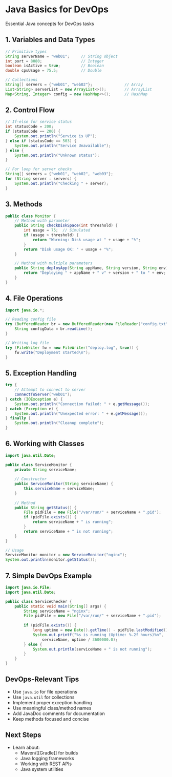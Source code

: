 # Java Basics for DevOps

Essential Java concepts for DevOps tasks

## 1. Variables and Data Types
```java
// Primitive types
String serverName = "web01";     // String object
int port = 8080;                 // Integer
boolean isActive = true;         // Boolean
double cpuUsage = 75.5;          // Double

// Collections
String[] servers = {"web01", "web02"};              // Array
List<String> serverList = new ArrayList<>();        // ArrayList
Map<String, Integer> config = new HashMap<>();      // HashMap
```

## 2. Control Flow
```java
// If-else for service status
int statusCode = 200;
if (statusCode == 200) {
    System.out.println("Service is UP");
} else if (statusCode == 503) {
    System.out.println("Service Unavailable");
} else {
    System.out.println("Unknown status");
}

// For loop for server checks
String[] servers = {"web01", "web02", "web03"};
for (String server : servers) {
    System.out.println("Checking " + server);
}
```

## 3. Methods
```java
public class Monitor {
    // Method with parameter
    public String checkDiskSpace(int threshold) {
        int usage = 75;  // Simulated
        if (usage > threshold) {
            return "Warning: Disk usage at " + usage + "%";
        }
        return "Disk usage OK: " + usage + "%";
    }

    // Method with multiple parameters
    public String deployApp(String appName, String version, String env) {
        return "Deploying " + appName + " v" + version + " to " + env;
    }
}
```

## 4. File Operations
```java
import java.io.*;

// Reading config file
try (BufferedReader br = new BufferedReader(new FileReader("config.txt"))) {
    String configData = br.readLine();
}

// Writing log file
try (FileWriter fw = new FileWriter("deploy.log", true)) {
    fw.write("Deployment started\n");
}
```

## 5. Exception Handling
```java
try {
    // Attempt to connect to server
    connectToServer("web01");
} catch (IOException e) {
    System.out.println("Connection failed: " + e.getMessage());
} catch (Exception e) {
    System.out.println("Unexpected error: " + e.getMessage());
} finally {
    System.out.println("Cleanup complete");
}
```

## 6. Working with Classes
```java
import java.util.Date;

public class ServiceMonitor {
    private String serviceName;
    
    // Constructor
    public ServiceMonitor(String serviceName) {
        this.serviceName = serviceName;
    }
    
    // Method
    public String getStatus() {
        File pidFile = new File("/var/run/" + serviceName + ".pid");
        if (pidFile.exists()) {
            return serviceName + " is running";
        }
        return serviceName + " is not running";
    }
}

// Usage
ServiceMonitor monitor = new ServiceMonitor("nginx");
System.out.println(monitor.getStatus());
```

## 7. Simple DevOps Example
```java
import java.io.File;
import java.util.Date;

public class ServiceChecker {
    public static void main(String[] args) {
        String serviceName = "nginx";
        File pidFile = new File("/var/run/" + serviceName + ".pid");
        
        if (pidFile.exists()) {
            long uptime = new Date().getTime() - pidFile.lastModified();
            System.out.printf("%s is running (Uptime: %.2f hours)%n", 
                serviceName, uptime / 3600000.0);
        } else {
            System.out.println(serviceName + " is not running");
        }
    }
}
```

## DevOps-Relevant Tips
- Use `java.io` for file operations
- Use `java.util` for collections
- Implement proper exception handling
- Use meaningful class/method names
- Add JavaDoc comments for documentation
- Keep methods focused and concise

## Next Steps
- Learn about:
  - Maven/[[Gradle]] for builds
  - Java logging frameworks
  - Working with REST APIs
  - Java system utilities